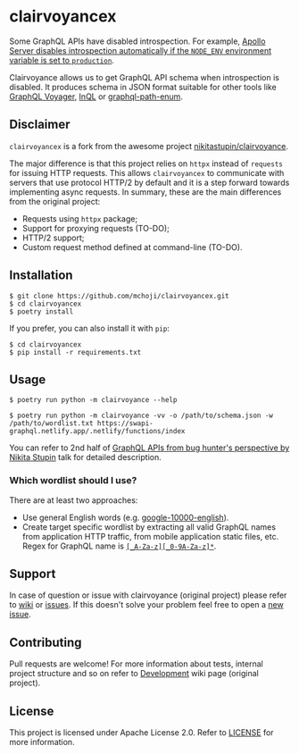 # clairvoyancex

Some GraphQL APIs have disabled introspection. For example, [Apollo Server disables introspection automatically if the `NODE_ENV` environment variable is set to `production`](https://www.apollographql.com/docs/tutorial/schema/#explore-your-schema).

Clairvoyance allows us to get GraphQL API schema when introspection is disabled. It produces schema in JSON format suitable for other tools like [GraphQL Voyager](https://github.com/APIs-guru/graphql-voyager), [InQL](https://github.com/doyensec/inql) or [graphql-path-enum](https://gitlab.com/dee-see/graphql-path-enum).

## Disclaimer

`clairvoyancex` is a fork from the awesome project [nikitastupin/clairvoyance](https://github.com/nikitastupin/clairvoyance).

The major difference is that this project relies on `httpx` instead of `requests` for issuing HTTP requests. This allows `clairvoyancex` to communicate with servers that use protocol HTTP/2 by default and it is a step forward towards implementing async requests.
In summary, these are the main differences from the original project:
  - Requests using `httpx` package;
  - Support for proxying requests (TO-DO);
  - HTTP/2 support;
  - Custom request method defined at command-line (TO-DO).

## Installation

```
$ git clone https://github.com/mchoji/clairvoyancex.git
$ cd clairvoyancex
$ poetry install
```
If you prefer, you can also install it with `pip`:
```
$ cd clairvoyancex
$ pip install -r requirements.txt
```

## Usage

```
$ poetry run python -m clairvoyance --help
```

```
$ poetry run python -m clairvoyance -vv -o /path/to/schema.json -w /path/to/wordlist.txt https://swapi-graphql.netlify.app/.netlify/functions/index
```

You can refer to 2nd half of [GraphQL APIs from bug hunter's perspective by Nikita Stupin](https://youtu.be/nPB8o0cSnvM) talk for detailed description.

### Which wordlist should I use?

There are at least two approaches:

- Use general English words (e.g. [google-10000-english](https://github.com/first20hours/google-10000-english)).
- Create target specific wordlist by extracting all valid GraphQL names from application HTTP traffic, from mobile application static files, etc. Regex for GraphQL name is [`[_A-Za-z][_0-9A-Za-z]*`](http://spec.graphql.org/June2018/#sec-Names).

## Support

In case of question or issue with clairvoyance (original project) please refer to [wiki](https://github.com/nikitastupin/clairvoyance/wiki) or [issues](https://github.com/nikitastupin/clairvoyance/issues). If this doesn't solve your problem feel free to open a [new issue](https://github.com/mchoji/clairvoyancex/issues/new).

## Contributing

Pull requests are welcome! For more information about tests, internal project structure and so on refer to [Development](https://github.com/nikitastupin/clairvoyance/wiki/Development) wiki page (original project).

## License

This project is licensed under Apache License 2.0. Refer to [LICENSE](LICENSE) for more information.
